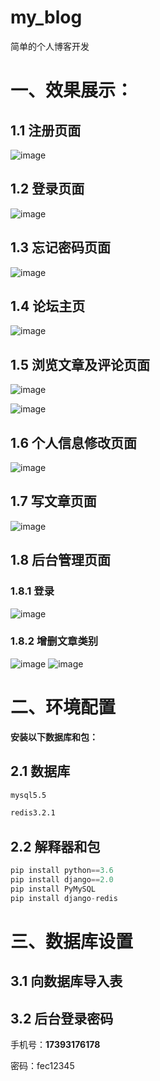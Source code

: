 # my_blog
简单的个人博客开发


# 一、效果展示：

## 1.1 注册页面


![image](https://user-images.githubusercontent.com/56242720/111177978-b116d280-85e5-11eb-8cd5-3539c0ddf4e6.png)



## 1.2 登录页面
![image](https://user-images.githubusercontent.com/56242720/111178263-ecb19c80-85e5-11eb-891e-657a45a88a26.png)


## 1.3 忘记密码页面
![image](https://user-images.githubusercontent.com/56242720/111178363-05ba4d80-85e6-11eb-825f-6fbb7bfc440e.png)


## 1.4 论坛主页
![image](https://user-images.githubusercontent.com/56242720/111178467-2387b280-85e6-11eb-955d-b3c651c50d41.png)



## 1.5 浏览文章及评论页面
![image](https://user-images.githubusercontent.com/56242720/111178548-3ef2bd80-85e6-11eb-9959-bed57bbd7a6d.png)

![image](https://user-images.githubusercontent.com/56242720/111178624-50d46080-85e6-11eb-9924-513af865df8f.png)


## 1.6 个人信息修改页面
![image](https://user-images.githubusercontent.com/56242720/111178708-6184d680-85e6-11eb-8ef6-d91e95347c77.png)



## 1.7 写文章页面
![image](https://user-images.githubusercontent.com/56242720/111178806-75c8d380-85e6-11eb-9958-c323cd4cff91.png)


## 1.8 后台管理页面

### 1.8.1 登录
![image](https://user-images.githubusercontent.com/56242720/111178879-8416ef80-85e6-11eb-8f0e-da2d7e05f41f.png)


### 1.8.2 增删文章类别
![image](https://user-images.githubusercontent.com/56242720/111178910-8aa56700-85e6-11eb-8bac-5dd1c63579fd.png)
![image](https://user-images.githubusercontent.com/56242720/111178949-91cc7500-85e6-11eb-8a13-77a06729acfc.png)




# 二、环境配置

**安装以下数据库和包：**

## 2.1 数据库

```bash
mysql5.5

redis3.2.1
```



## 2.2 解释器和包

```python
pip install python==3.6
pip install django==2.0
pip install PyMySQL
pip install django-redis
```



# 三、数据库设置

## 3.1 向数据库导入表





## 3.2 后台登录密码

手机号：**17393176178**

密码：fec12345







